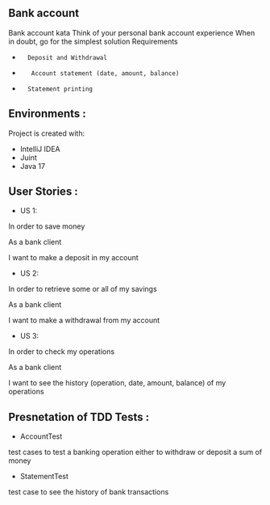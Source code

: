 ## Bank account 

Bank account kata Think of your personal bank account experience When in doubt, go for the simplest solution Requirements

*       Deposit and Withdrawal

*        Account statement (date, amount, balance)

*       Statement printing

## Environments :

Project is created with:

* IntelliJ IDEA
* Juint
* Java 17

## User Stories :

* US 1:

In order to save money

As a bank client

I want to make a deposit in my account

* US 2:

In order to retrieve some or all of my savings

As a bank client

I want to make a withdrawal from my account


* US 3:

In order to check my operations

As a bank client

I want to see the history (operation, date, amount, balance) of my operations

## Presnetation of TDD Tests :

* AccountTest

test cases to test a banking operation either to withdraw or deposit a sum of money 

* StatementTest

test case to see the history of bank transactions
